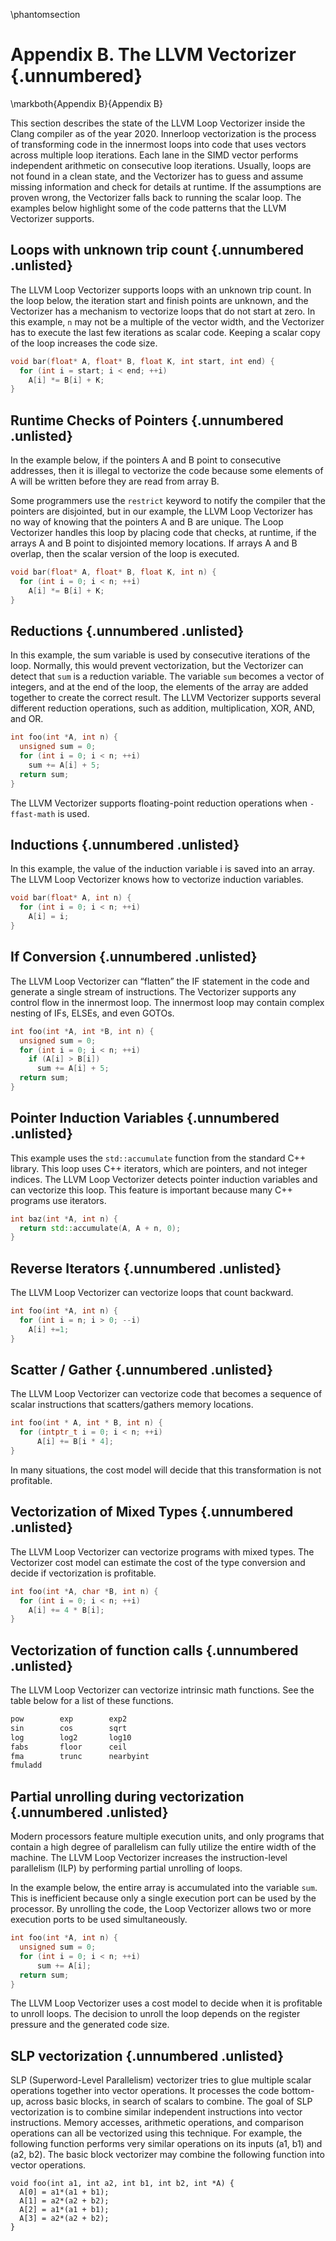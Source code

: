 \phantomsection
# Appendix B. The LLVM Vectorizer {.unnumbered}

\markboth{Appendix B}{Appendix B}

This section describes the state of the LLVM Loop Vectorizer inside the Clang compiler as of the year 2020. Innerloop vectorization is the process of transforming code in the innermost loops into code that uses vectors across multiple loop iterations. Each lane in the SIMD vector performs independent arithmetic on consecutive loop iterations. Usually, loops are not found in a clean state, and the Vectorizer has to guess and assume missing information and check for details at runtime. If the assumptions are proven wrong, the Vectorizer falls back to running the scalar loop. The examples below highlight some of the code patterns that the LLVM Vectorizer supports. 

## Loops with unknown trip count {.unnumbered .unlisted}

The LLVM Loop Vectorizer supports loops with an unknown trip count. In the loop below, the iteration start and finish points are unknown, and the Vectorizer has a mechanism to vectorize loops that do not start at zero. In this example, `n` may not be a multiple of the vector width, and the Vectorizer has to execute the last few iterations as scalar code. Keeping a scalar copy of the loop increases the code size.

```cpp
void bar(float* A, float* B, float K, int start, int end) {
  for (int i = start; i < end; ++i)
    A[i] *= B[i] + K;
}
```

## Runtime Checks of Pointers {.unnumbered .unlisted}

In the example below, if the pointers A and B point to consecutive addresses, then it is illegal to vectorize the code because some elements of A will be written before they are read from array B.

Some programmers use the `restrict` keyword to notify the compiler that the pointers are disjointed, but in our example, the LLVM Loop Vectorizer has no way of knowing that the pointers A and B are unique. The Loop Vectorizer handles this loop by placing code that checks, at runtime, if the arrays A and B point to disjointed memory locations. If arrays A and B overlap, then the scalar version of the loop is executed.

```cpp
void bar(float* A, float* B, float K, int n) {
  for (int i = 0; i < n; ++i)
    A[i] *= B[i] + K;
}
```

## Reductions {.unnumbered .unlisted}

In this example, the sum variable is used by consecutive iterations of the loop. Normally, this would prevent vectorization, but the Vectorizer can detect that `sum` is a reduction variable. The variable `sum` becomes a vector of integers, and at the end of the loop, the elements of the array are added together to create the correct result. The LLVM Vectorizer supports several different reduction operations, such as addition, multiplication, XOR, AND, and OR.

```cpp
int foo(int *A, int n) {
  unsigned sum = 0;
  for (int i = 0; i < n; ++i)
    sum += A[i] + 5;
  return sum;
}
```


The LLVM Vectorizer supports floating-point reduction operations when `-ffast-math` is used.

## Inductions {.unnumbered .unlisted}

In this example, the value of the induction variable i is saved into an array. The LLVM Loop Vectorizer knows how to vectorize induction variables.

```cpp
void bar(float* A, int n) {
  for (int i = 0; i < n; ++i)
    A[i] = i;
}
```

## If Conversion {.unnumbered .unlisted}

The LLVM Loop Vectorizer can “flatten” the IF statement in the code and generate a single stream of instructions. The Vectorizer supports any control flow in the innermost loop. The innermost loop may contain complex nesting of IFs, ELSEs, and even GOTOs.

```cpp
int foo(int *A, int *B, int n) {
  unsigned sum = 0;
  for (int i = 0; i < n; ++i)
    if (A[i] > B[i])
      sum += A[i] + 5;
  return sum;
}
```

## Pointer Induction Variables {.unnumbered .unlisted}

This example uses the `std::accumulate` function from the standard C++ library. This loop uses C++ iterators, which are pointers, and not integer indices. The LLVM Loop Vectorizer detects pointer induction variables and can vectorize this loop. This feature is important because many C++ programs use iterators.

```cpp
int baz(int *A, int n) {
  return std::accumulate(A, A + n, 0);
}
```

## Reverse Iterators {.unnumbered .unlisted}

The LLVM Loop Vectorizer can vectorize loops that count backward.

```cpp
int foo(int *A, int n) {
  for (int i = n; i > 0; --i)
    A[i] +=1;
}
```

## Scatter / Gather {.unnumbered .unlisted}

The LLVM Loop Vectorizer can vectorize code that becomes a sequence of scalar instructions that scatters/gathers memory locations.

```cpp
int foo(int * A, int * B, int n) {
  for (intptr_t i = 0; i < n; ++i)
      A[i] += B[i * 4];
}
```

In many situations, the cost model will decide that this transformation is not profitable. 

## Vectorization of Mixed Types {.unnumbered .unlisted}

The LLVM Loop Vectorizer can vectorize programs with mixed types. The Vectorizer cost model can estimate the cost of the type conversion and decide if vectorization is profitable.

```cpp
int foo(int *A, char *B, int n) {
  for (int i = 0; i < n; ++i)
    A[i] += 4 * B[i];
}
```

## Vectorization of function calls {.unnumbered .unlisted}

The LLVM Loop Vectorizer can vectorize intrinsic math functions. See the table below for a list of these functions.

```bash
pow        exp        exp2
sin        cos        sqrt
log        log2       log10
fabs       floor      ceil
fma        trunc      nearbyint
fmuladd
```

## Partial unrolling during vectorization {.unnumbered .unlisted}

Modern processors feature multiple execution units, and only programs that contain a high degree of parallelism can fully utilize the entire width of the machine. The LLVM Loop Vectorizer increases the instruction-level parallelism (ILP) by performing partial unrolling of loops.

In the example below, the entire array is accumulated into the variable `sum`. This is inefficient because only a single execution port can be used by the processor. By unrolling the code, the Loop Vectorizer allows two or more execution ports to be used simultaneously.

```cpp
int foo(int *A, int n) {
  unsigned sum = 0;
  for (int i = 0; i < n; ++i)
      sum += A[i];
  return sum;
}
```


The LLVM Loop Vectorizer uses a cost model to decide when it is profitable to unroll loops. The decision to unroll the loop depends on the register pressure and the generated code size.

## SLP vectorization {.unnumbered .unlisted}

SLP (Superword-Level Parallelism) vectorizer tries to glue multiple scalar operations together into vector operations. It processes the code bottom-up, across basic blocks, in search of scalars to combine. The goal of SLP vectorization is to combine similar independent instructions into vector instructions. Memory accesses, arithmetic operations, and comparison operations can all be vectorized using this technique. For example, the following function performs very similar operations on its inputs (a1, b1) and (a2, b2). The basic block vectorizer may combine the following function into vector operations.

```
void foo(int a1, int a2, int b1, int b2, int *A) {
  A[0] = a1*(a1 + b1);
  A[1] = a2*(a2 + b2);
  A[2] = a1*(a1 + b1);
  A[3] = a2*(a2 + b2);
}
```
